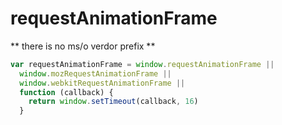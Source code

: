 # requestAnimationFrame

** there is no ms/o verdor prefix **

```js
var requestAnimationFrame = window.requestAnimationFrame ||
  window.mozRequestAnimationFrame ||
  window.webkitRequestAnimationFrame ||
  function (callback) {
    return window.setTimeout(callback, 16)
  }
```

